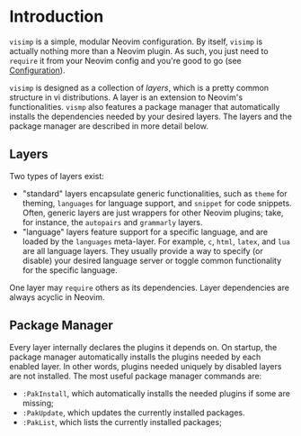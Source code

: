 # Introduction

`visimp` is a simple, modular Neovim configuration. By itself, `visimp` is
actually nothing more than a Neovim plugin. As such, you just need to `require`
it from your Neovim config and you're good to go (see
[Configuration](CONFIG.md)).

`visimp` is designed as a collection of _layers_, which is a pretty common
structure in vi distributions. A layer is an extension to Neovim's
functionalities. `vismp` also features a package manager that automatically
installs the dependencies needed by your desired layers. The layers and the
package manager are described in more detail below.

## Layers

Two types of layers exist:

- "standard" layers encapsulate generic functionalities, such as `theme` for
  theming, `languages` for language support, and `snippet` for code snippets.
  Often, generic layers are just wrappers for other Neovim plugins; take, for
  instance, the `autopairs` and `grammarly` layers.
- "language" layers feature support for a specific language, and are loaded by
  the `languages` meta-layer. For example, `c`, `html`, `latex`, and `lua` are
  all language layers. They usually provide a way to specify (or disable) your
  desired language server or toggle common functionality for the specific
  language.

One layer may `require` others as its dependencies. Layer dependencies are
always acyclic in Neovim.

## Package Manager

Every layer internally declares the plugins it depends on. On startup, the
package manager automatically installs the plugins needed by each enabled layer.
In other words, plugins needed uniquely by disabled layers are not installed.
The most useful package manager commands are:

- `:PakInstall`, which automatically installs the needed plugins if some are
  missing;
- `:PakUpdate`, which updates the currently installed packages.
- `:PakList`, which lists the currently installed packages;
